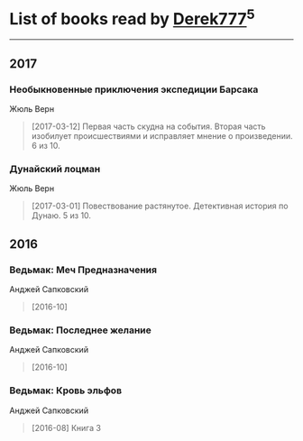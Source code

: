 # List of books read by [Derek777](http://openid.yandex.ru/Derek777/)<sup>5</sup>
---

## 2017

### Необыкновенные приключения экспедиции Барсака
Жюль Верн
> [2017-03-12] Первая часть скудна на события. Вторая часть изобилует происшествиями и исправляет мнение о произведении. 6 из 10.


### Дунайский лоцман
Жюль Верн
> [2017-03-01] Повествование растянутое. Детективная история по Дунаю. 5 из 10.



## 2016

### Ведьмак: Меч Предназначения
Анджей Сапковский
> [2016-10] 


### Ведьмак: Последнее желание
Анджей Сапковский
> [2016-10] 


### Ведьмак: Кровь эльфов
Анджей Сапковский
> [2016-08] Книга 3



